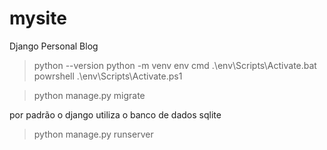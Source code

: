 # mysite
Django Personal Blog

> python --version
> python -m venv env
cmd
> .\env\Scripts\Activate.bat
powrshell
> .\env\Scripts\Activate.ps1

> python manage.py migrate

por padrão o django utiliza o banco de dados sqlite

> python manage.py runserver
